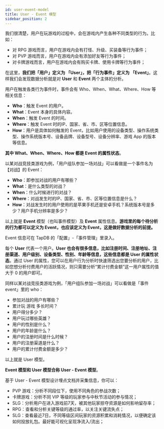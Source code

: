 ```yaml
---
id: user-event-model
title: User - Event 模型
sidebar_position: 2
---
```


我们很清楚，用户在玩游戏的过程中，会在游戏内产生各种不同类型的行为。比如：

- 对 RPG 游戏而言，用户在游戏内会有打怪、升级、买装备等行为事件；
- 对 PVP 游戏而言，用户在游戏内会有添加好友等行为事件；
- 对卡牌游戏而言，用户在游戏内会有购买卡牌、使用卡牌等行为事件；

在这里，**我们把「用户」定义为 「User」，把「行为事件」定义为 「Event」**。这样我们会发现数据分析就是对 **User** 和 **Event** 两个主体的分析。

用户在触发各类行为事件时，事件会有 Who、When、What、Where、How 等相关信息：

- **Who**：触发 Event 的用户。
- **What**：Event 本身的具体内容。
- **When**：触发 Event 的时间。
- **Where**：触发 Event 时的IP、国家、省、市、区等位置信息。
- **How**：用户是具体如何触发的 Event，比如用户使用的设备类型、操作系统类型、操作系统版本号、设备品牌、设备型号、设备分辨率、游戏 App 的版本等信息。

**其中 What、When、Where、How 都是 Event 的属性状态**。

以某对战竞技类游戏为例，「用户组队参加一场对战」可以看做是一个事件名为【对战】的 Event：

- **Who**：即参加对战的用户有哪些？
- **What**：是什么类型的对战？
- **When**：什么时候进行的对战？
- **Where**：对战发生时的IP、国家、省、市、区等位置信息是什么？
- **How**：对战发生时的用户使用的是苹果手机还是安卓手机？系统版本号是多少？用户手机分辨率是多少？

以上就是 **Event** 模型（也叫事件模型）及 **Event** 属性信息。**游戏里的每个待分析的行为都可以定义为 Event，也应该定义为 Event，这是做好数据分析的前提。**

Event 信息可在 TapDB 的「配置」-「事件管理」里录入。

每个 **User** 代表一个用户。**User 也会有很多信息，比如注册时间、注册地址、注册渠道、用户级别、设备类型、性别、年龄等信息，这些信息都是 User 的属性状态**。通过 User 的属性，您可以在用户行为分析时快速筛选出您要分析的用户，比如您想分析付费用户的活跃情况，则只需要分析“累计付费金额”这一用户属性的值大于 0 的用户即可。

同样以某对战竞技类游戏为例，「用户组队参加一场对战」可以看做是「事件 event」里的 who：

- 参加对战的用户有哪些？
- 累计玩 游戏 多长时间？
- 用户得分多少？
- 用户玩过哪些英雄？
- 用户的性别是什么？
- 用户的年龄是什么？
- 用户的注册时间是什么时候？
- 用户的注册渠道是什么？
- 用户的累计付费金额是多少？

以上就是 User 模型。

**Event 模型和 User 模型合称 User - Event 模型**。

基于 User - Event 模型设计埋点文档并采集信息，你可以：

- PVP 游戏：分析不同段位下，使用不同角色的参战次数；
- 卡牌游戏：分析不同 VIP 等级的玩家参与中秋节活动的参与情况；
- SLG：分析用户在进入游戏前7天，被其他玩家掠夺资源是如何影响留存率；
- RPG：查看和分析关键等级的通过率，以关注关键流失点；
- SLG：查看最近7日，不同等级区间玩家的资源积累和消耗情况，以便确定该如何投放礼包。最好能可视化呈现净流入/流出；
